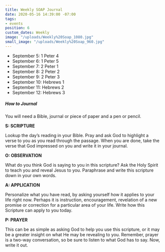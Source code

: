 ```yaml
---
title: Weekly SOAP Journal
date: 2020-05-16 14:39:00 -07:00
tags:
- events
position: 6
custom_dates: Weekly
image: "/uploads/Weekly%20Soap_1080.jpg"
small_image: "/uploads/Weekly%20Soap_960.jpg"
---
```


* September 5: 1 Peter 4
* September 6: 1 Peter 5
* September 7: 2 Peter 1
* September 8: 2 Peter 2
* September 9: 2 Peter 3
* September 10: Hebrews 1
* September 11: Hebrews 2
* September 12: Hebrews 3

##### How to Journal

You will need a Bible, journal or piece of paper and a pen or pencil.

**S: SCRIPTURE**

Lookup the day’s reading in your Bible. Pray and ask God to highlight a verse to you as you read through the passage. When you are done, take the verse that God impressed on you and write it in your journal.

**O: OBSERVATION**

What do you think God is saying to you in this scripture? Ask the Holy Spirit to teach you and reveal Jesus to you. Paraphrase and write this scripture down in your own words.

**A: APPLICATION**

Personalize what you have read, by asking yourself how it applies to your life right now. Perhaps it is instruction, encouragement, revelation of a new promise or correction for a particular area of your life. Write how this Scripture can apply to you today.

**P: PRAYER**

This can be as simple as asking God to help you use this scripture, or it may be a greater insight on what He may be revealing to you. Remember, prayer is a two-way conversation, so be sure to listen to what God has to say. Now, write it out.